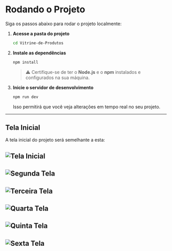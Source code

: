 # Rodando o Projeto

Siga os passos abaixo para rodar o projeto localmente:

1. **Acesse a pasta do projeto**  
   ```bash
   cd Vitrine-de-Produtos


2. **Instale as dependências**

   ```bash
   npm install
   ```

   > ⚠️ Certifique-se de ter o **Node.js** e o **npm** instalados e configurados na sua máquina.

3. **Inicie o servidor de desenvolvimento**

   ```bash
   npm run dev
   ```

   Isso permitirá que você veja alterações em tempo real no seu projeto.

---

## Tela Inicial

A tela inicial do projeto será semelhante a esta:

![Tela Inicial](https://github.com/Yuri89/teste-front-end/blob/main/image/1.jpg)
---
![Segunda Tela](https://github.com/Yuri89/teste-front-end/blob/main/image/2.jpg)
---
![Terceira Tela](https://github.com/Yuri89/teste-front-end/blob/main/image/3.jpg)
---
![Quarta Tela](https://github.com/Yuri89/teste-front-end/blob/main/image/4.jpg)
---
![Quinta Tela](https://github.com/Yuri89/teste-front-end/blob/main/image/5.jpg)
---
![Sexta Tela](https://github.com/Yuri89/teste-front-end/blob/main/image/6.jpg)
---
